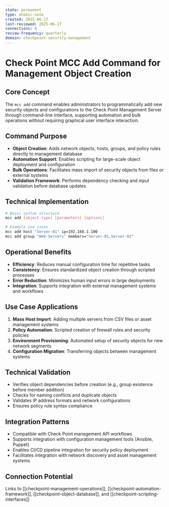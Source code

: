 ```yaml
---
state: permanent
type: atomic-note
created: 2025-06-17
last-reviewed: 2025-06-17
connections: 0
review-frequency: quarterly
domain: checkpoint-security-management
---
```


# Check Point MCC Add Command for Management Object Creation

## Core Concept

The `mcc add` command enables administrators to programmatically add new security objects and configurations to the Check Point Management Server through command-line interface, supporting automation and bulk operations without requiring graphical user interface interaction.

## Command Purpose

- **Object Creation**: Adds network objects, hosts, groups, and policy rules directly to management database
- **Automation Support**: Enables scripting for large-scale object deployment and configuration
- **Bulk Operations**: Facilitates mass import of security objects from files or external systems
- **Validation Framework**: Performs dependency checking and input validation before database updates

## Technical Implementation

```bash
# Basic syntax structure
mcc add [object-type] [parameters] [options]

# Example use cases
mcc add host "Server-01" ip=192.168.1.100
mcc add group "Web-Servers" members="Server-01,Server-02"
```

## Operational Benefits

- **Efficiency**: Reduces manual configuration time for repetitive tasks
- **Consistency**: Ensures standardized object creation through scripted processes
- **Error Reduction**: Minimizes human input errors in large deployments
- **Integration**: Supports integration with external management systems and workflows

## Use Case Applications

1. **Mass Host Import**: Adding multiple servers from CSV files or asset management systems
2. **Policy Automation**: Scripted creation of firewall rules and security policies
3. **Environment Provisioning**: Automated setup of security objects for new network segments
4. **Configuration Migration**: Transferring objects between management systems

## Technical Validation

- Verifies object dependencies before creation (e.g., group existence before member addition)
- Checks for naming conflicts and duplicate objects
- Validates IP address formats and network configurations
- Ensures policy rule syntax compliance

## Integration Patterns

- Compatible with Check Point management API workflows
- Supports integration with configuration management tools (Ansible, Puppet)
- Enables CI/CD pipeline integration for security policy deployment
- Facilitates integration with network discovery and asset management systems

## Connection Potential

Links to [[checkpoint-management-operations]], [[checkpoint-automation-framework]], [[checkpoint-object-database]], and [[checkpoint-scripting-interfaces]]